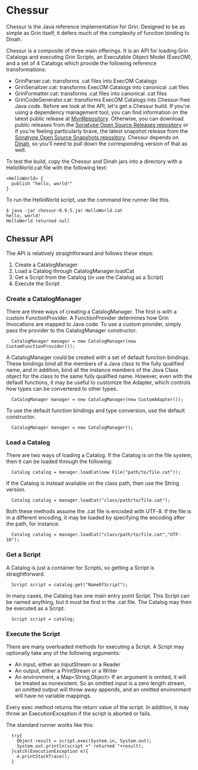 # Chessur #

Chessur is the Java reference implementation for Grin. Designed to be as simple as Grin itself, it defers much of the complexity of function binding to Dinah.

Chessur is a composite of three main offerings. It is an API for loading Grin Catalogs and executing Grin Scripts, an Executable Object Model (ExecOM), and a set of 4 Catalogs which provide the following reference transformations:
  * GrinParser.cat: transforms .cat files into ExecOM Catalogs
  * GrinSerializer.cat: transforms ExecOM Catalogs into canonical .cat files
  * GrinFormatter.cat: transforms .cat files into canonical .cat files
  * GrinCodeGenerator.cat: transforms ExecOM Catalogs into Chessur-free Java code.
Before we look at the API, let's get a Chessur build. If you're using a dependency management tool, you can find information on the latest public release at [MvnRepository](http://mvnrepository.com/artifact/org.fuwjin/chessur). Otherwise, you can download public releases from the [Sonatype Open Source Releases repository](https://oss.sonatype.org/content/repositories/releases/org/fuwjin/chessur) or if you're feeling particularly brave, the latest snapshot release from the [Sonatype Open Source Snapshots repository](https://oss.sonatype.org/content/repositories/snapshots/org/fuwjin/chessur). Chessur depends on [Dinah](GettingStartedWithDinah.md), so you'll need to pull down the corresponding version of that as well.

To test the build, copy the Chessur and Dinah jars into a directory with a HelloWorld.cat file with the following text:
```
<HelloWorld> {
  publish "hello, world!"
}
```
To run the HelloWorld script, use the command line runner like this.
```
$ java -jar chessur-0.9.5.jar HelloWorld.cat
hello, world!
HelloWorld returned null
```

## Chessur API ##

The API is relatively straightforward and follows these steps:
  1. Create a CatalogManager
  1. Load a Catalog through CatalogManager.loadCat
  1. Get a Script from the Catalog (or use the Catalog as a Script)
  1. Execute the Script

### Create a CatalogManager ###

There are three ways of creating a CatalogManager. The first is with a custom FunctionProvider. A FunctionProvider determines how Grin Invocations are mapped to Java code. To use a custom provider, simply pass the provider to the CatalogManager constructor.
```
  CatalogManager manager = new CatalogManager(new CustomFunctionProvider());
```

A CatalogManager could be created with a set of default function bindings. These bindings bind all the members of a Java class to the fully qualified name, and in addition, bind all the instance members of the Java Class object for the class to the same fully qualified name. However, even with the default functions, it may be useful to customize the Adapter, which controls how types can be convertered to other types.
```
  CatalogManager manager = new CatalogManager(new CustomAdapter());
```

To use the default function bindings and type conversion, use the default constructor.
```
  CatalogManager manager = new CatalogManager();
```

### Load a Catalog ###

There are two ways of loading a Catalog. If the Catalog is on the file system, then it can be loaded through the following:
```
  Catalog catalog = manager.loadCat(new File("path/to/file.cat"));
```
If the Catalog is instead available on the class path, then use the String version.
```
  Catalog catalog = manager.loadCat("class/path/to/file.cat");
```
Both these methods assume the .cat file is encoded with UTF-8. If the file is in a different encoding, it may be loaded by specifying the encoding after the path, for instance.
```
  Catalog catalog = manager.loadCat("class/path/to/file.cat","UTF-16");
```

### Get a Script ###

A Catalog is just a container for Scripts, so getting a Script is straightforward.
```
  Script script = catalog.get("NameOfScript");
```
In many cases, the Catalog has one main entry point Script. This Script can be named anything, but it must be first in the .cat file. The Catalog may then be executed as a Script.
```
  Script script = catalog;
```

### Execute the Script ###

There are many overloaded methods for executing a Script. A Script may optionally take any of the following arguments:
  * An input, either an InputStream or a Reader
  * An output, either a PrintStream or a Writer
  * An environment, a Map<String,Object>
If an argument is omited, it will be treated as nonexistent. So an omitted input is a zero length stream, an omitted output will throw away appends, and an omitted environment will have no variable mappings.

Every exec method returns the return value of the script. In addition, it may throw an ExecutionException if the script is aborted or fails.

The standard runner works like this:
```
  try{
    Object result = script.exec(System.in, System.out);
    System.out.println(script +" returned "+result);
  }catch(ExecutionException e){
    e.printStackTrace();
  }
```
